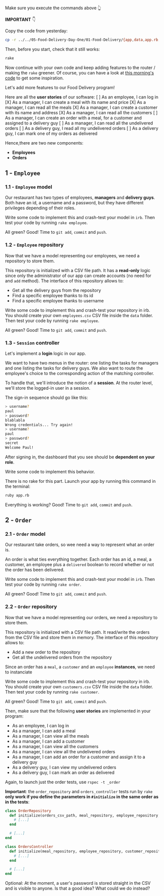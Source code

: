 Make sure you execute the commands above 👆

**IMPORTANT** 👇

Copy the code from yesterday:
```bash
cp -r ../../05-Food-Delivery-Day-One/01-Food-Delivery/{app,data,app.rb,router.rb} . # trailing dot is important
```

Then, before you start, check that it still works:
```bash
rake
```

Now continue with your own code and keep adding features to the router / making the `rake` greener. Of course, you can have a look at [this morning's code](https://github.com/lewagon/food-delivery/tree/lecture-day-two) to get some inspiration.

Let's add more features to our Food Delivery program!

Here are all the **user stories** of our software:
[ ] As an employee, I can log in
[X] As a manager, I can create a meal with its name and price
[X] As a manager, I can read all the meals
[X] As a manager, I can create a customer with its name and address
[X] As a manager, I can read all the customers
[ ] As a manager, I can create an order with a meal, for a customer and assigned to a delivery guy
[ ] As a manager, I can read all the undelivered orders
[ ] As a delivery guy, I read all my undelivered orders
[ ] As a delivery guy, I can mark one of my orders as delivered

Hence,there are two new components:
- **Employees**
- **Orders**

## 1 - `Employee`

### 1.1 - `Employee` model

Our restaurant has two types of employees, **managers** and **delivery guys**. Both have an id, a username and a password, but they have different privileges depending of their roles.

Write some code to implement this and crash-test your model in `irb`. Then test your code by running `rake employee`.

All green? Good! Time to `git add`, `commit` and `push`.

### 1.2 - `Employee` repository

Now that we have a model representing our employees, we need a repository to store them.

This repository is initialized with a CSV file path. It has a **read-only** logic since only the administrator of our app can create accounts (no need for and `add` method). The interface of this repository allows to:
- Get all the delivery guys from the repository
- Find a specific employee thanks to its id
- Find a specific employee thanks to username

Write some code to implement this and crash-test your repository in irb. You should create your own `employees.csv` CSV file inside the `data` folder. Then test your code by running `rake employee`.

All green? Good! Time to `git add`, `commit` and `push`.

### 1.3 - `Session` controller

Let's implement a **login** logic in our app.

We want to have two menus in the router: one listing the tasks for managers and one listing the tasks for delivery guys. We also want to route the employee's choice to the corresponding action of the matching controller.

To handle that, we'll introduce the notion of a **session**. At the router level, we'll store the logged-in user in a session.

The sign-in sequence should go like this:
```bash
> username?
paul
> password?
blablabla
Wrong credentials... Try again!
> username?
paul
> password?
secret
Welcome Paul!
```

After signing in, the dashboard that you see should be **dependent on your role**.

Write some code to implement this behavior.


There is no rake for this part. Launch your app by running this command in the terminal:
```bash
ruby app.rb
```

Everything is working? Good! Time to `git add`, `commit` and `push`.

## 2 - `Order`

### 2.1 - `Order` model

Our restaurant take orders, so wee need a way to represent what an order is.


An order is what ties everything together. Each order has an id, a meal, a customer, an employee plus a `delivered` boolean to record whether or not the order has been delivered.

Write some code to implement this and crash-test your model in `irb`. Then test your code by running `rake order`.

All green? Good! Time to `git add`, `commit` and `push`.

### 2.2 - `Order` repository

Now that we have a model representing our orders, we need a repository to store them.

This repository is initialized with a CSV file path. It read/write the orders from the CSV file and store them in memory. The interface of this repository allows to:
- Add a new order to the repository
- Get all the undelivered orders from the repository

Since an order has a `meal`, a `customer` and an `employee` **instances**, we need to instanciate

Write some code to implement this and crash-test your repository in irb. You should create your own `customers.csv` CSV file inside the `data` folder. Then test your code by running `rake customer`.

All green? Good! Time to `git add`, `commit` and `push`.





Then, make sure that the following **user stories** are implemented in your program:

- As an employee, I can log in
- As a manager, I can add a meal
- As a manager, I can view all the meals
- As a manager, I can add a customer
- As a manager, I can view all the customers
- As a manager, I can view all the undelivered orders
- As a manager, I can add an order for a customer and assign it to a delivery guy
- As a delivery guy, I can view my undelivered orders
- As a delivery guy, I can mark an order as delivered

Again, to launch just the order tests, use `rspec -t _order`

**Important**: the `order_repository` and `orders_controller` tests run by `rake` **only work if you define the parameters in `#initialize` in the same order as in the tests**:

```ruby
class OrderRepository
  def initialize(orders_csv_path, meal_repository, employee_repository, customer_repository)
    # [...]
  end

  # [...]
end
```

```ruby
class OrdersController
  def initialize(meal_repository, employee_repository, customer_repository, order_repository)
    # [...]
  end

  # [...]
end
```
Optional: At the moment, a user's password is stored straight in the CSV and is visible to anyone. Is that a good idea? What could we do instead?
